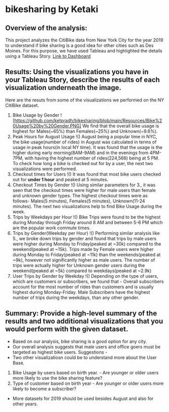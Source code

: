 # bikesharing by Ketaki
## Overview of the analysis:
This project analyzes the CitiBike data from New York City for the year 2019 to understand if bike sharing is a good idea for other cities such as Des Moines. For this purpose, we have used Tableau and highlighted the details using a Tableau Story.
[Link to Dashboard](https://public.tableau.com/views/NY_CitiBike_Challenge/NYCCitibikeAnalysis?:language=en&:display_count=y&publish=yes&:origin=viz_share_link)

## Results: Using the visualizations you have in your Tableau Story, describe the results of each visualization underneath the image.
Here are the resuts from some of the visualizations we performed on the NY CitiBike dataset.
1. Bike Usage by Gender ![https://github.com/ketpradh/bikesharing/blob/main/Resources/Bike%20Usage%20by%20Gender.PNG] We find that the overall bike usage is highest for Males(~65%) than Females(~25%) and Unknown(~9.6%).
2. Peak Hours for August Usage !() August being a popular time in NYC, the bike usage(number of rides) in August was calculated in terms of usage in peak hours(in local NY time). It was found that the usage is the higher during early morning(8AM-9AM) and in the evenings from 4PM-7PM, with having the highest number of rides(224,566) being at 5 PM.
To check how long a bike is checked out for by a user, the next two visualizations were performed.
3. Checkout times for Users !()  It was found that most bike users checked out for **under 1 hour** and peaked at 5 minutes.
4. Checkout Times by Gender !() Using similar parameters for 3., it was seen that the checkout times were higher for male users than female and unknown gender types. The highest checkout times were as follows- Males(5 minutes), Females(5 minutes), Unknown(11-24 minutes).
The next two visualizations help to find Bike Usage during the week.
5. Trips by Weekdays per Hour !() Bike Trips were found to be the highest during Monday through Friday around 8 AM and between 5-6 PM which are the popular work commute times.
6. Trips by Gender(Weekday per Hour) !() Performing similar analysis like 5., we broke down trips by gender and found that trips by male users were higher during Monday to Friday(peaked at ~30k) compared to the weekend(peaked at ~15k). Trips made by Female users were higher during Monday to Friday(peaked at ~11k) than the weekends(peaked at ~9k), however not significantly higher as male users. The number of trips were actually higher for Unknown gender users during the weekend(peaked at ~5k) compared to weekdays(peaked at ~2.9k) 
7. User Trips by Gender by Weekday !() Depending on the type of users, which are customers or subscribers, we found that - Overall subscribers account for the most number of rides than customers and is usually highest during Monday-Friday. Male Subscribers have the highest number of trips during the weekdays, than any other gender. 
## Summary: Provide a high-level summary of the results and two additional visualizations that you would perform with the given dataset.
- Based on our analysis, bike sharing is a good option for any city. 
- Our overall analysis suggests that male users and office goers must be targeted as highest bike users.
Suggestions -
- Two other visualizatiosn could be to understand more about the User Base.
1. Bike Usage by users based on birth year. - Are younger or older users more likely to use the bike sharing feature?
2. Type of customer based on birth year - Are younger or older users more likely to become a subscriber?
- More datasets for 2019 should be used besides August and also for other years.

